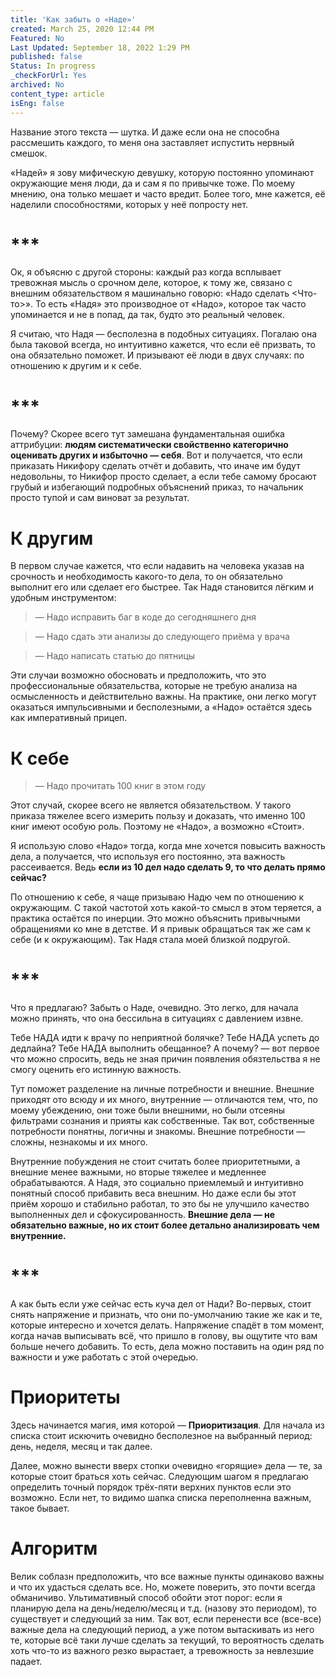 ```yaml
---
title: 'Как забыть о «Наде»'
created: March 25, 2020 12:44 PM
Featured: No
Last Updated: September 18, 2022 1:29 PM
published: false
Status: In progress
_checkForUrl: Yes
archived: No
content_type: article
isEng: false
---
```


Название этого текста — шутка. И даже если она не способна рассмешить каждого, то меня она заставляет испустить нервный смешок.

«Надей» я зову мифическую девушку, которую постоянно упоминают окружающие меня люди, да и сам я по привычке тоже. По моему мнению, она только мешает и часто вредит. Более того, мне кажется, её наделили способностями, которых у неё попросту нет.

# ***

Ок, я объясню с другой стороны: каждый раз когда всплывает тревожная мысль о срочном деле, которое, к тому же, связано с внешним обязательством я машинально говорю: «Надо сделать <Что-то>». То есть «Надя» это производное от «Надо», которое так часто упоминается и не в попад, да так, будто это реальный человек.

Я считаю, что Надя — бесполезна в подобных ситуациях. Погалаю она была таковой всегда, но интуитивно кажется, что если её призвать, то она обязательно поможет. И призывают её люди в двух случаях: по отношению к другим и к себе.

# ***

Почему? Скорее всего тут замешана фундаментальная ошибка аттрибуции: **людям систематически свойственно категорично оценивать других и избыточно — себя**. Вот и получается, что если приказать Никифору сделать отчёт и добавить, что иначе им будут недовольны, то Никифор просто сделает, а если тебе самому бросают грубый и избегающий подробных объяснений приказ, то начальник просто тупой и сам виноват за результат.

# К другим

В первом случае кажется, что если надавить на человека указав на срочность и необходимость какого-то дела, то он обязательно выполнит его или сделает его быстрее. Так Надя становится лёгким и удобным инструментом:

> — Надо исправить баг в коде до сегодняшнего дня
> 

> — Надо сдать эти анализы до следующего приёма у врача
> 

> — Надо написать статью до пятницы
> 

Эти случаи возможно обосновать и предположить, что это профессиональные обязательства, которые не требую анализа на осмысленность и действительно важны. На практике, они легко могут оказаться импульсивными и бесполезными, а «Надо» остаётся здесь как императивный прицеп.

# К себе

> — Надо прочитать 100 книг в этом году
> 

Этот случай, скорее всего не является обязательством. У такого приказа тяжелее всего измерить пользу и доказать, что именно 100 книг имеют особую роль. Поэтому не «Надо», а возможно «Стоит».

Я использую слово «Надо» тогда, когда мне хочется повысить важность дела, а получается, что используя его постоянно, эта важность рассеивается. Ведь **если из 10 дел надо сделать 9, то что делать прямо сейчас?**

По отношению к себе, я чаще призываю Надю чем по отношению к окружающим. С такой частотой хоть какой-то смысл в этом теряется, а практика остаётся по инерции. Это можно объяснить привычными обращениями ко мне в детстве. И я привык обращаться так же сам к себе (и к окружающим). Так Надя стала моей близкой подругой.

# ***

Что я предлагаю? Забыть о Наде, очевидно. Это легко, для начала можно принять, что она бессильна в ситуациях с давлением извне.

Тебе НАДА идти к врачу по неприятной болячке? Тебе НАДА успеть до дедлайна? Тебе НАДА выполнить обещанное? А почему? — вот первое что можно спросить, ведь не зная причин появления обязтельства я не смогу оценить его истинную важность.

Тут поможет разделение на личные потребности и внешние. Внешние приходят ото всюду и их много, внутренние — отличаются тем, что, по моему убеждению, они тоже были внешними, но были отсеяны фильтрами сознания и прияты как собственные. Так вот, собственные потребности понятны, логичны и знакомы. Внешние потребности — сложны, незнакомы и их много.

Внутренние побуждения не стоит считать более приоритетными, а внешние менее важными, но вторые тяжелее и медленнее обрабатываются. А Надя, это социально приемлемый и интуитивно понятный способ прибавить веса внешним. Но даже если бы этот приём хорошо и стабильно работал, то это бы не улучшило качество выполненных дел и сфокусированность. **Внешние дела — не обязательно важные, но их стоит более детально анализировать чем внутренние.**

# ***

А как быть если уже сейчас есть куча дел от Нади? Во-первых, стоит снять напряжение и признать, что они по-умолчанию такие же как и те, которые интересно и хочется делать. Напряжение спадёт в том момент, когда начав выписывать всё, что пришло в голову, вы ощутите что вам больше нечего добавить. То есть, дела можно поставить на один ряд по важности и уже работать с этой очередью.

# Приоритеты

Здесь начинается магия, имя которой — **Приоритизация**. Для начала из списка стоит искючить очевидно бесполезное на выбранный период: день, неделя, месяц и так далее.

Далее, можно вынести вверх стопки очевидно «горящие» дела — те, за которые стоит браться хоть сейчас. Следующим шагом я предлагаю определить точный порядок трёх-пяти верхних пунктов если это возможно. Если нет, то видимо шапка списка переполненна важным, такое бывает.

# Алгоритм

Велик соблазн предположить, что все важные пункты одинаково важны и что их удасться сделать все. Но, можете поверить, это почти всегда обманичиво. Ультимативный способ обойти этот порог: если я планирую дела на день/неделю/месяц и т.д. (назову это периодом), то существует и следующий за ним. Так вот, если перенести все (все-все) важные дела на следующий период, а уже потом вытаскивать из него те, которые всё таки лучше сделать за текущий, то вероятность сделать хоть что-то из важного резко вырастает, а тревожность за невлезшие падает.